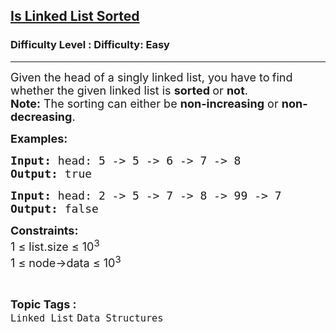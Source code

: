 <h2><a href="https://www.geeksforgeeks.org/problems/is-linked-list-sorted/1?page=8&category=Linked%20List,Binary%20Search%20Tree,Heap&sortBy=submissions">Is Linked List Sorted</a></h2><h3>Difficulty Level : Difficulty: Easy</h3><hr><div class="problems_problem_content__Xm_eO"><p><span style="font-size: 18px;">Given the head of a singly linked list, you have to<strong> </strong>find whether the given linked list is <strong>sorted </strong>or <strong>not</strong>.<br><strong>Note:</strong> The sorting can either be <strong>non-increasing</strong> or <strong>non-decreasing</strong>.</span></p>
<p><span style="font-size: 18px;"><strong>Examples:</strong></span></p>
<pre><span style="font-size: 18px;"><strong>Input: </strong>head: 5 -&gt; 5 -&gt; 6 -&gt; 7 -&gt; 8
<strong>Output: </strong>true</span>
</pre>
<pre><span style="font-size: 18px;"><strong>Input: </strong>head: 2 -&gt; 5 -&gt; 7 -&gt; 8 -&gt; 99 -&gt; 7
<strong>Output: </strong>false</span></pre>
<p><span style="font-size: 18px;"><strong>Constraints:<br></strong>1 ≤ list.size ≤ 10<sup>3</sup><strong><br></strong></span><span style="font-size: 18px;">1 ≤ node-&gt;data ≤ 10<sup>3</sup></span></p></div><br><p><span style=font-size:18px><strong>Topic Tags : </strong><br><code>Linked List</code>&nbsp;<code>Data Structures</code>&nbsp;